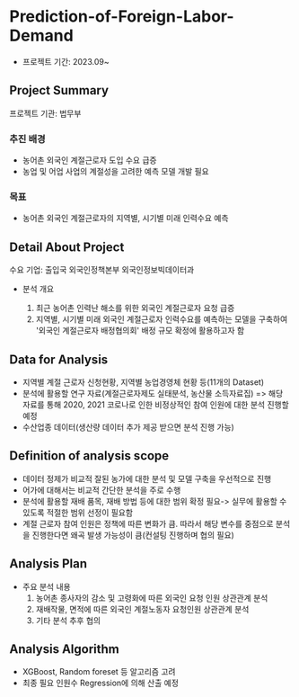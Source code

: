 # Prediction-of-Foreign-Labor-Demand
- 프로젝트 기간: 2023.09~

## Project Summary

프로젝트 기관: 법무부

### 추진 배경

- 농어촌 외국인 계절근로자 도입 수요 급증
- 농업 및 어업 사업의 계절성을 고려한 예측 모델 개발 필요

### 목표

- 농어촌 외국인 계절근로자의 지역별, 시기별 미래 인력수요 예측
    
## Detail About Project

수요 기업: 출입국 외국인정책본부 외국인정보빅데이터과

- 분석 개요

  1. 최근 농어촌 인력난 해소를 위한 외국인 계절근로자 요청 급증
  2. 지역별, 시기별 미래 외국인 계절근로자 인력수요를 예측하는 모델을 구축하여 '외국인 계절근로자 배정협의회' 배정 규모 확정에 활용하고자 함
 
## Data for Analysis

- 지역별 계절 근로자 신청현황, 지역별 농업경영체 현황 등(11개의 Dataset)
- 분석에 활용할 연구 자료(계절근로자제도 실태분석, 농산물 소득자료집)
  => 해당 자료를 통해 2020, 2021 코로나로 인한 비정상적인 참여 인원에 대한 분석 진행할 예정
- 수산업종 데이터(생산량 데이터 추가 제공 받으면 분석 진행 가능)

## Definition of analysis scope

- 데이터 정제가 비교적 잘된 농가에 대한 분석 및 모델 구축을 우선적으로 진행
- 어가에 대해서는 비교적 간단한 분석을 주로 수행
- 분석에 활용할 재배 품목, 재배 방법 등에 대한 범위 확정 필요-> 실무에 활용할 수 있도록 적절한 범위 선정이 필요함
- 계절 근로자 참여 인원은 정책에 따른 변화가 큼. 따라서 해당 변수를 중점으로 분석을 진행한다면 왜곡 발생 가능성이 큼(컨설팅 진행하며 협의 필요)

## Analysis Plan

- 주요 분석 내용
  1. 농어촌 종사자의 감소 및 고령화에 따른 외국인 요청 인원 상관관계 분석
  2. 재배작물, 면적에 따른 외국인 계절노동자 요청인원 상관관계 분석
  3. 기타 분석 추후 협의

## Analysis Algorithm

- XGBoost, Random foreset 등 알고리즘 고려
- 최종 필요 인원수 Regression에 의해 산출 예정
